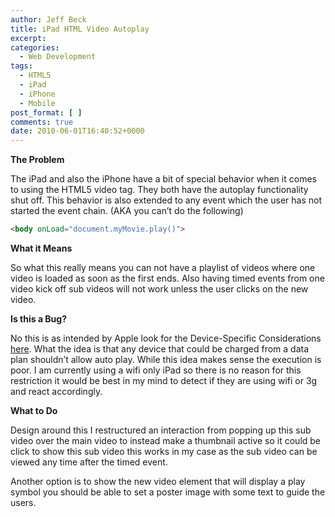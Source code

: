 ```yaml
---
author: Jeff Beck
title: iPad HTML Video Autoplay
excerpt:
categories:
  - Web Development
tags:
  - HTML5
  - iPad
  - iPhone
  - Mobile
post_format: [ ]
comments: true
date: 2010-06-01T16:40:52+0000
---
```

**The Problem**

The iPad and also the iPhone have a bit of special behavior when it comes to using the HTML5 video tag. They both have the autoplay functionality shut off. This behavior is also extended to any event which the user has not started the event chain. (AKA you can’t do the following)


``` html
<body onLoad="document.myMovie.play()">
```
**What it Means**

So what this really means you can not have a playlist of videos where one video is loaded as soon as the first ends. Also having timed events from one video kick off sub videos will not work unless the user clicks on the new video.

**Is this a Bug?**

No this is as intended by Apple look for the Device-Specific Considerations [here][1]. What the idea is that any device that could be charged from a data plan shouldn’t allow auto play. While this idea makes sense the execution is poor. I am currently using a wifi only iPad so there is no reason for this restriction it would be best in my mind to detect if they are using wifi or 3g and react accordingly.

**What to Do**  

Design around this I restructured an interaction from popping up this sub video over the main video to instead make a thumbnail active so it could be click to show this sub video this works in my case as the sub video can be viewed any time after the timed event.

Another option is to show the new video element that will display a play symbol you should be able to set a poster image with some text to guide the users.

 [1]: http://developer.apple.com/safari/library/documentation/AudioVideo/Conceptual/Using_HTML5_Audio_Video/AudioandVideoTagBasics/AudioandVideoTagBasics.html
